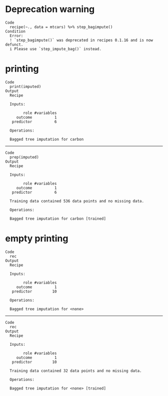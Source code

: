 # Deprecation warning

    Code
      recipe(~., data = mtcars) %>% step_bagimpute()
    Condition
      Error:
      ! `step_bagimpute()` was deprecated in recipes 0.1.16 and is now defunct.
      i Please use `step_impute_bag()` instead.

# printing

    Code
      print(imputed)
    Output
      Recipe
      
      Inputs:
      
            role #variables
         outcome          1
       predictor          6
      
      Operations:
      
      Bagged tree imputation for carbon

---

    Code
      prep(imputed)
    Output
      Recipe
      
      Inputs:
      
            role #variables
         outcome          1
       predictor          6
      
      Training data contained 536 data points and no missing data.
      
      Operations:
      
      Bagged tree imputation for carbon [trained]

# empty printing

    Code
      rec
    Output
      Recipe
      
      Inputs:
      
            role #variables
         outcome          1
       predictor         10
      
      Operations:
      
      Bagged tree imputation for <none>

---

    Code
      rec
    Output
      Recipe
      
      Inputs:
      
            role #variables
         outcome          1
       predictor         10
      
      Training data contained 32 data points and no missing data.
      
      Operations:
      
      Bagged tree imputation for <none> [trained]

